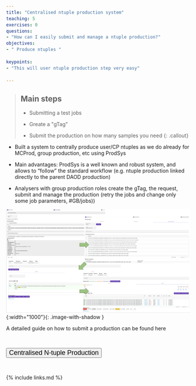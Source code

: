 ```yaml
---
title: "Centralised ntuple production system"
teaching: 5
exercises: 0
questions:
- "How can I easily submit and manage a ntuple production?"
objectives:
- " Produce ntuples "

keypoints:
- "This will user ntuple production step very easy"

---
```


> ## Main steps
>
> - Submitting a test jobs
>
> - Greate a "gTag"
>
> - Submit the production on how many samples you need
{: .callout}

- Built a system to centrally produce user/CP ntuples as we do already for MCProd, group production, etc using ProdSys

- Main advantages: ProdSys is a well known and robust system, and allows to “follow” the standard workflow (e.g. ntuple production linked directly to the parent DAOD production)

- Analysers with group production roles create the gTag, the request, submit and manage the production (retry the jobs and change only some job parameters, #GB/jobs))

![image info](./../fig/Screenshots-NtupleProduction.png){:width="1000"}{: .image-with-shadow }

A detailed guide on how to submit a production can be found here

<p><br /></p>
<div class="text-center">
  <a href="https://atlassoftwaredocs.web.cern.ch/guides/ntuples_production/" target="_blank" rel="noopener noreferrer">
    <button type="button" class="btn btn-info" style="font-size:large;text-align:center">Centralised N-tuple Production</button>
  </a>
</div>
<p><br /></p>


<!----------------------------------- fin --------------------------------------------->
{% include links.md %}

